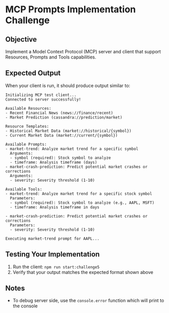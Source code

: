 # MCP Prompts Implementation Challenge

## Objective

Implement a Model Context Protocol (MCP) server and client that support Resources, Prompts and Tools capabilities.

## Expected Output

When your client is run, it should produce output similar to:

```
Initializing MCP test client...
Connected to server successfully!

Available Resources:
- Recent Financial News (news://finance/recent)
- Market Prediction (cassandra://prediction/market)

Resource Templates:
- Historical Market Data (market://historical/{symbol})
- Current Market Data (market://current/{symbol})

Available Prompts:
- market-trend: Analyze market trend for a specific symbol
  Arguments:
  - symbol (required): Stock symbol to analyze
  - timeframe: Analysis timeframe (days)
- market-crash-prediction: Predict potential market crashes or corrections
  Arguments:
  - severity: Severity threshold (1-10)

Available Tools:
- market-trend: Analyze market trend for a specific stock symbol
  Parameters:
  - symbol (required): Stock symbol to analyze (e.g., AAPL, MSFT)
  - timeframe: Analysis timeframe in days

- market-crash-prediction: Predict potential market crashes or corrections
  Parameters:
  - severity: Severity threshold (1-10)

Executing market-trend prompt for AAPL...
```

## Testing Your Implementation

1. Run the client: `npm run start:challenge5`
2. Verify that your output matches the expected format shown above

## Notes

- To debug server side, use the `console.error` function which will print to the console
